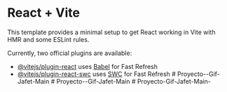 # React + Vite

This template provides a minimal setup to get React working in Vite with HMR and some ESLint rules.

Currently, two official plugins are available:

- [@vitejs/plugin-react](https://github.com/vitejs/vite-plugin-react/blob/main/packages/plugin-react/README.md) uses [Babel](https://babeljs.io/) for Fast Refresh
- [@vitejs/plugin-react-swc](https://github.com/vitejs/vite-plugin-react-swc) uses [SWC](https://swc.rs/) for Fast Refresh
#   P r o y e c t o - - G i f - J a f e t - M a i n  
 #   P r o y e c t o - - G i f - J a f e t - M a i n  
 #   P r o y e c t o - G i f - J a f e t - M a i n -  
 